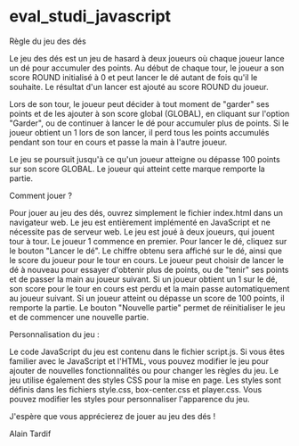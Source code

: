 # eval_studi_javascript

Règle du jeu des dés

Le jeu des dés est un jeu de hasard à deux joueurs où chaque joueur lance un dé pour accumuler des points. Au début de chaque tour, le joueur a son score ROUND initialisé à 0 et peut lancer le dé autant de fois qu'il le souhaite. Le résultat d'un lancer est ajouté au score ROUND du joueur.

Lors de son tour, le joueur peut décider à tout moment de "garder" ses points et de les ajouter à son score global (GLOBAL), en cliquant sur l'option "Garder", ou de continuer à lancer le dé pour accumuler plus de points. Si le joueur obtient un 1 lors de son lancer, il perd tous les points accumulés pendant son tour en cours et passe la main à l'autre joueur.

Le jeu se poursuit jusqu'à ce qu'un joueur atteigne ou dépasse 100 points sur son score GLOBAL. Le joueur qui atteint cette marque remporte la partie.

Comment jouer ?

Pour jouer au jeu des dés, ouvrez simplement le fichier index.html dans un navigateur web. Le jeu est entièrement implémenté en JavaScript et ne nécessite pas de serveur web. Le jeu est joué à deux joueurs, qui jouent tour à tour. Le joueur 1 commence en premier. Pour lancer le dé, cliquez sur le bouton "Lancer le dé". Le chiffre obtenu sera affiché sur le dé, ainsi que le score du joueur pour le tour en cours. Le joueur peut choisir de lancer le dé à nouveau pour essayer d'obtenir plus de points, ou de "tenir" ses points et de passer la main au joueur suivant. Si un joueur obtient un 1 sur le dé, son score pour le tour en cours est perdu et la main passe automatiquement au joueur suivant. Si un joueur atteint ou dépasse un score de 100 points, il remporte la partie. Le bouton "Nouvelle partie" permet de réinitialiser le jeu et de commencer une nouvelle partie.

Personnalisation du jeu :

Le code JavaScript du jeu est contenu dans le fichier script.js. Si vous êtes familier avec le JavaScript et l'HTML, vous pouvez modifier le jeu pour ajouter de nouvelles fonctionnalités ou pour changer les règles du jeu. Le jeu utilise également des styles CSS pour la mise en page. Les styles sont définis dans les fichiers   style.css, box-center.css et player.css. Vous pouvez modifier les styles pour personnaliser l'apparence du jeu.

J'espère que vous apprécierez de jouer au jeu des dés !

Alain Tardif

